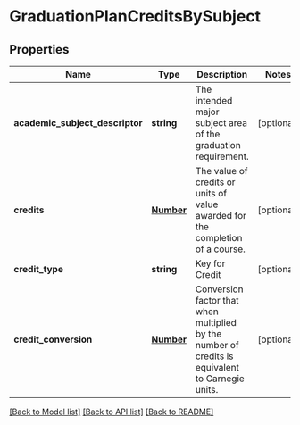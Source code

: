 # GraduationPlanCreditsBySubject

## Properties
Name | Type | Description | Notes
------------ | ------------- | ------------- | -------------
**academic_subject_descriptor** | **string** | The intended major subject area of the graduation requirement. | [optional] 
**credits** | [**Number**](Number.md) | The value of credits or units of value awarded for the completion of a course. | [optional] 
**credit_type** | **string** | Key for Credit | [optional] 
**credit_conversion** | [**Number**](Number.md) | Conversion factor that when multiplied by the number of credits is equivalent to Carnegie units. | [optional] 

[[Back to Model list]](../README.md#documentation-for-models) [[Back to API list]](../README.md#documentation-for-api-endpoints) [[Back to README]](../README.md)


